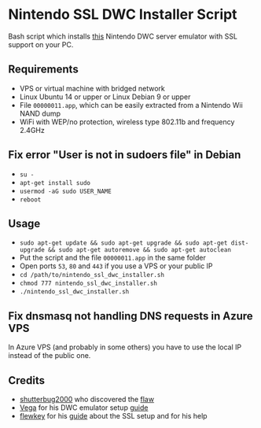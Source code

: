 # Nintendo SSL DWC Installer Script
Bash script which installs [this](https://github.com/Real96/dwc_network_server_emulator) Nintendo DWC server emulator with SSL support on your PC.

## Requirements
- VPS or virtual machine with bridged network
- Linux Ubuntu 14 or upper or Linux Debian 9 or upper
- File `00000011.app`, which can be easily extracted from a Nintendo Wii NAND dump
- WiFi with WEP/no protection, wireless type 802.11b and frequency 2.4GHz

## Fix error "User is not in sudoers file" in Debian
- `su -`
- `apt-get install sudo`
- `usermod -aG sudo USER_NAME`
- `reboot`

## Usage
- `sudo apt-get update && sudo apt-get upgrade && sudo apt-get dist-upgrade && sudo apt-get autoremove && sudo apt-get autoclean`
- Put the script and the file `00000011.app` in the same folder
- Open ports `53`, `80` and `443` if you use a VPS or your public IP
- `cd /path/to/nintendo_ssl_dwc_installer.sh`
- `chmod 777 nintendo_ssl_dwc_installer.sh`
- `./nintendo_ssl_dwc_installer.sh`

## Fix dnsmasq not handling DNS requests in Azure VPS
In Azure VPS (and probably in some others) you have to use the local IP instead of the public one.

## Credits
- [shutterbug2000](https://github.com/shutterbug2000) who discovered the [flaw](https://github.com/KaeruTeam/nds-constraint)
- [Vega](https://mariokartwii.com/member.php?action=profile&uid=1) for his DWC emulator setup [guide](https://mariokartwii.com/showthread.php?tid=885)
- [flewkey](https://flewkey.com/about.html) for his [guide](https://flewkey.com/blog/2020-07-12-nds-constraint.html) about the SSL setup and for his help
